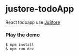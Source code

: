 
justore-todoApp
========

React todoapp use [JuStore](https://github.com/regou/justore)

### Play the demo
    $ npm install
    $ npm run dev


